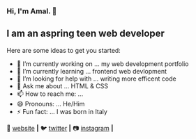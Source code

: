 ### Hi, I'm Amal. 👋

## I am an aspring teen web developer

Here are some ideas to get you started:

- 🔭 I’m currently working on ... my web development portfolio
- 🌱 I’m currently learning ... frontend web devlopment
- 🤔 I’m looking for help with ... writing more efficent code
- 💬 Ask me about ... HTML & CSS
- 📫 How to reach me: ...
- 😄 Pronouns: ... He/Him
- ⚡ Fun fact: ... I was born in Italy
                  

🏡 [website][website] **|** 
🐦 [twitter][twitter] **|** 
📷 [instagram][instagram] **|** 


[website]: https://amaldjibo.com
[twitter]: https://twitter.com/amaldjibo_
[instagram]: https://instagram.com/amaldjibo    
